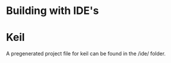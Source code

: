 # Building with IDE's
# Keil
A pregenerated project file for keil can be found in the /ide/ folder. 
